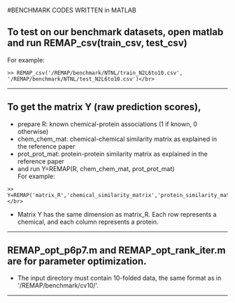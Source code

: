 #BENCHMARK CODES WRITTEN in MATLAB</br>

## To test on our benchmark datasets, open matlab and run REMAP_csv(train_csv, test_csv)</br>
For example:</br>
```
>> REMAP_csv('/REMAP/benchmark/NTNL/train_N2L6to10.csv', '/REMAP/benchmark/NTNL/test_N2L6to10.csv')</br>
```
--------

## To get the matrix Y (raw prediction scores), </br>
 * prepare R: known chemical-protein associations (1 if known, 0 otherwise)</br>
 * chem_chem_mat: chemical-chemical similarity matrix as explained in the reference paper</br>
 * prot_prot_mat: protein-protein similarity matrix as explained in the reference paper</br>
 * and run Y=REMAP(R, chem_chem_mat, prot_prot_mat)</br>
 For example:</br>
```
>> Y=REMAP('matrix_R','chemical_similarity_matrix','protein_similarity_matrix');</br>
```
 * Matrix Y has the same dimension as matrix_R. Each row represents a chemical, and each column represents a protein.</br>

--------

## REMAP_opt_p6p7.m and REMAP_opt_rank_iter.m are for parameter optimization.</br>
 * The input directory must contain 10-folded data, the same format as in '/REMAP/benchmark/cv10/'.</br>

--------
